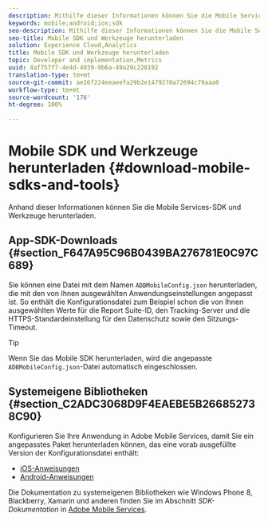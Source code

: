 ```yaml
---
description: Mithilfe dieser Informationen können Sie die Mobile Services-SDK und die Hilfstools für die Mobile Services-Implementierung herunterladen.
keywords: mobile;android;ios;sdk
seo-description: Mithilfe dieser Informationen können Sie die Mobile Services-SDK und die Hilfstools für die Mobile Services-Implementierung herunterladen.
seo-title: Mobile SDK und Werkzeuge herunterladen
solution: Experience Cloud,Analytics
title: Mobile SDK und Werkzeuge herunterladen
topic: Developer and implementation,Metrics
uuid: 4af757f7-4e4d-4939-9b6a-49a29c220192
translation-type: tm+mt
source-git-commit: ae16f224eeaeefa29b2e1479270a72694c79aaa0
workflow-type: tm+mt
source-wordcount: '176'
ht-degree: 100%

---
```



# Mobile SDK und Werkzeuge herunterladen {#download-mobile-sdks-and-tools}

Anhand dieser Informationen können Sie die Mobile Services-SDK und Werkzeuge herunterladen.

## App-SDK-Downloads {#section_F647A95C96B0439BA276781E0C97C689}

Sie können eine Datei mit dem Namen `ADBMobileConfig.json` herunterladen, die mit den von Ihnen ausgewählten Anwendungseinstellungen angepasst ist. So enthält die Konfigurationsdatei zum Beispiel schon die von Ihnen ausgewählten Werte für die Report Suite-ID, den Tracking-Server und die HTTPS-Standardeinstellung für den Datenschutz sowie den Sitzungs-Timeout.

>[!TIP]
>
>Wenn Sie das Mobile SDK herunterladen, wird die angepasste `ADBMobileConfig.json`-Datei automatisch eingeschlossen.

## Systemeigene Bibliotheken {#section_C2ADC3068D9F4EAEBE5B266852738C90}

Konfigurieren Sie Ihre Anwendung in Adobe Mobile Services, damit Sie ein angepasstes Paket herunterladen können, das eine vorab ausgefüllte Version der Konfigurationsdatei enthält:

* [iOS-Anweisungen](/help/ios/getting-started/requirements.md)
* [Android-Anweisungen](/help/android/getting-started/requirements.md)

Die Dokumentation zu systemeigenen Bibliotheken wie Windows Phone 8, Blackberry, Xamarin und anderen finden Sie im Abschnitt *SDK-Dokumentation* in [Adobe Mobile Services](/help/using/home.md).


